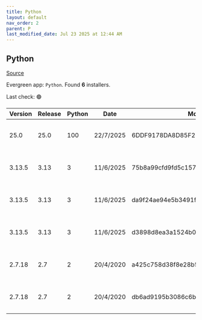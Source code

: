 ```yaml
---
title: Python
layout: default
nav_order: 2
parent: P
last_modified_date: Jul 23 2025 at 12:44 AM
---
```


## Python

[Source](https://www.python.org/)

Evergreen app: `Python`. Found **6** installers.

Last check: 🟢

| Version | Release | Python | Date      | Md5                              | Size     | Architecture | Type | URI                                                                                                                                              |
| ------- | ------- | ------ | --------- | -------------------------------- | -------- | ------------ | ---- | ------------------------------------------------------------------------------------------------------------------------------------------------ |
| 25.0    | 25.0    | 100    | 22/7/2025 | 6DDF9178DA8D85F2024FDCE80ABF7EF1 | 9875456  | x86          | msi  | [https://www.python.org/ftp/python/pymanager/python-manager-25.0b12.msi](https://www.python.org/ftp/python/pymanager/python-manager-25.0b12.msi) |
| 3.13.5  | 3.13    | 3      | 11/6/2025 | 75b8a99cfd9fd5c15771b598bc067385 | 28090072 | ARM64        | exe  | [https://www.python.org/ftp/python/3.13.5/python-3.13.5-arm64.exe](https://www.python.org/ftp/python/3.13.5/python-3.13.5-arm64.exe)             |
| 3.13.5  | 3.13    | 3      | 11/6/2025 | da9f24ae94e5b3491f3d92b07d34cc72 | 28838672 | x64          | exe  | [https://www.python.org/ftp/python/3.13.5/python-3.13.5-amd64.exe](https://www.python.org/ftp/python/3.13.5/python-3.13.5-amd64.exe)             |
| 3.13.5  | 3.13    | 3      | 11/6/2025 | d3898d8ea3a1524b043458311446c0b3 | 27485408 | x86          | exe  | [https://www.python.org/ftp/python/3.13.5/python-3.13.5.exe](https://www.python.org/ftp/python/3.13.5/python-3.13.5.exe)                         |
| 2.7.18  | 2.7     | 2      | 20/4/2020 | a425c758d38f8e28b56f4724b499239a | 20598784 | x64          | msi  | [https://www.python.org/ftp/python/2.7.18/python-2.7.18.amd64.msi](https://www.python.org/ftp/python/2.7.18/python-2.7.18.amd64.msi)             |
| 2.7.18  | 2.7     | 2      | 20/4/2020 | db6ad9195b3086c6b4cefb9493d738d2 | 19632128 | x86          | msi  | [https://www.python.org/ftp/python/2.7.18/python-2.7.18.msi](https://www.python.org/ftp/python/2.7.18/python-2.7.18.msi)                         |
